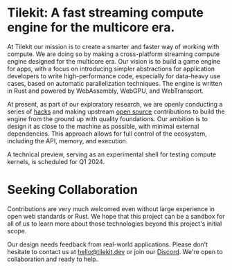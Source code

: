 # Tilekit: A fast streaming compute engine for the multicore era.

At Tilekit our mission is to create a smarter and faster way of working with compute. We are doing so by making a cross-platform streaming compute engine designed for the multicore era. Our vision is to build a game engine for apps, with a focus on introducing simpler abstractions for application developers to write high-performance code, especially for data-heavy use cases, based on automatic parallelization techniques. The engine is written in Rust and powered by WebAssembly, WebGPU, and WebTransport.

At present, as part of our exploratory research, we are openly conducting a series of [hacks](https://github.com/tilekit/hacks) and making upstream [open source](https://github.com/tilekit/opensource) contributions to build the engine from the ground up with quality foundations. Our ambition is to design it as close to the machine as possible, with minimal external dependencies. This approach allows for full control of the ecosystem, including the API, memory, and execution.

A technical preview, serving as an experimental shell for testing compute kernels, is scheduled for Q1 2024.

# Seeking Collaboration
Contributions are very much welcomed even without large experience in open web standards or Rust. We hope that this project can be a sandbox for all of us to learn more about those technologies beyond this project's initial scope. 

Our design needs feedback from real-world applications. Please don’t hesitate to contact us at [hello@tilekit.dev](mailto://hello@tilekit.dev) or join our [Discord](https://discord.gg/jNaYqjgRsB). We're open to collaboration and ready to help.
